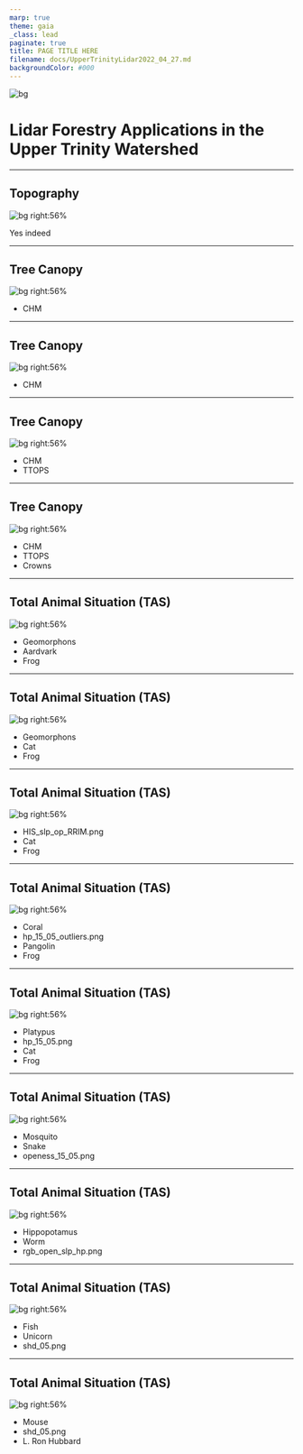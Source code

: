 ```yaml
---
marp: true
theme: gaia
_class: lead
paginate: true
title: PAGE TITLE HERE
filename: docs/UpperTrinityLidar2022_04_27.md
backgroundColor: #000
---
```


<!-- _class: invert -->
<!-- _color: #ade396 -->
![bg](img/sale_2.png)


Lidar Forestry Applications in the Upper Trinity Watershed  <!-- fit -->
=====
---

## Topography
<!-- _color: green -->
![bg right:56%](img/sale_2.png)

Yes indeed


---

## Tree Canopy
<!-- _color: green -->
![bg right:56%](img/CHMonSLP2.png)

- CHM

---

## Tree Canopy
<!-- _color: green -->
![bg right:56%](img/CHMonSLP.png)

- CHM

---

## Tree Canopy
<!-- _color: green -->
![bg right:56%](img/sale_2.png)

- CHM
- TTOPS

--- 

## Tree Canopy
<!-- _color: green -->
![bg right:56%](img/sale_2.png)

- CHM
- TTOPS
- Crowns

---

## Total Animal Situation (TAS)
<!-- _color: green -->
![bg right:56%](img/Geomorphon03_0_0__05.png)

- Geomorphons
- Aardvark
- Frog

---
## Total Animal Situation (TAS)
<!-- _color: green -->
![bg right:56%](img/geomorphon15_03_01__05.png)

- Geomorphons
- Cat
- Frog

---
## Total Animal Situation (TAS)
<!-- _color: green -->
![bg right:56%](img/HIS_slp_op_RRIM.png)

- HIS_slp_op_RRIM.png
- Cat
- Frog

---
## Total Animal Situation (TAS)
<!-- _color: green -->
![bg right:56%](img/hp_15_05_outliers.png)

- Coral
- hp_15_05_outliers.png
- Pangolin
- Frog

---

## Total Animal Situation (TAS)
<!-- _color: green -->
![bg right:56%](img/hp_15_05.png)

- Platypus
- hp_15_05.png
- Cat
- Frog

---

## Total Animal Situation (TAS)
<!-- _color: green -->
![bg right:56%](img/openess_15_05.png)

- Mosquito
- Snake
- openess_15_05.png

---

## Total Animal Situation (TAS)
<!-- _color: green -->
![bg right:56%](img/rgb_open_slp_hp.png)

- Hippopotamus
- Worm
- rgb_open_slp_hp.png

---

## Total Animal Situation (TAS)
<!-- _color: green -->
![bg right:56%](img/shd_05.png)

- Fish
- Unicorn
- shd_05.png

---

## Total Animal Situation (TAS)
<!-- _color: green -->
![bg right:56%](img/shd_05.png)

- Mouse
- shd_05.png
- L. Ron Hubbard
